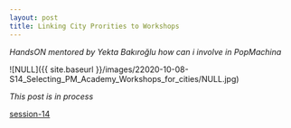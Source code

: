 ```yaml
---
layout: post
title: Linking City Prorities to Workshops
---
```

 
*HandsON mentored by Yekta Bakıroğlu* 
*how can i involve in PopMachina*  
  
  
![NULL]({{ site.baseurl }}/images/22020-10-08-S14_Selecting_PM_Academy_Workshops_for_cities/NULL.jpg)

*This post is in process*  

[session-14]()


